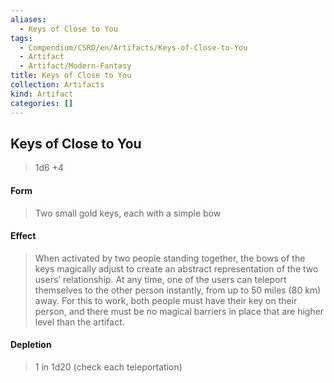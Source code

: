 ```yaml
---
aliases:
  - Keys of Close to You
tags:
  - Compendium/CSRD/en/Artifacts/Keys-of-Close-to-You
  - Artifact
  - Artifact/Modern-Fantasy
title: Keys of Close to You
collection: Artifacts
kind: Artifact
categories: []
---
```

## Keys of Close to You   
>1d6 +4  
#### Form  
>Two small gold keys, each with a simple bow   
#### Effect  
> When activated by two people standing together, the bows of the keys magically adjust to create an abstract representation of the two users’ relationship. At any time, one of the users can teleport themselves to the other person instantly, from up to 50 miles (80 km) away. For this to work, both people must have their key on their person, and there must be no magical barriers in place that are higher level than the artifact.   
#### Depletion   
>1 in 1d20 (check each teleportation)